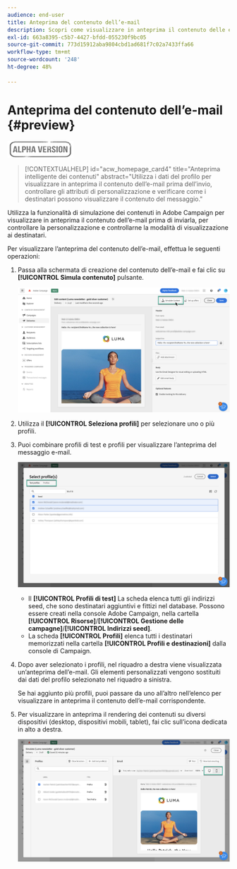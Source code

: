 ```yaml
---
audience: end-user
title: Anteprima del contenuto dell’e-mail
description: Scopri come visualizzare in anteprima il contenuto delle e-mail nell’interfaccia utente di Campaign Web
exl-id: 663a8395-c5b7-4427-bfdd-055230f9bc05
source-git-commit: 773d15912aba9804cbd1ad681f7c02a7433ffa66
workflow-type: tm+mt
source-wordcount: '248'
ht-degree: 48%

---
```


# Anteprima del contenuto dell’e-mail {#preview}

![](../assets/do-not-localize/badge.png)

>[!CONTEXTUALHELP]
>id="acw_homepage_card4"
>title="Anteprima intelligente dei contenuti"
>abstract="Utilizza i dati del profilo per visualizzare in anteprima il contenuto dell’e-mail prima dell’invio, controllare gli attributi di personalizzazione e verificare come i destinatari possono visualizzare il contenuto del messaggio."

Utilizza la funzionalità di simulazione dei contenuti in Adobe Campaign per visualizzare in anteprima il contenuto dell’e-mail prima di inviarla, per controllare la personalizzazione e controllarne la modalità di visualizzazione ai destinatari.

Per visualizzare l’anteprima del contenuto dell’e-mail, effettua le seguenti operazioni:

1. Passa alla schermata di creazione del contenuto dell’e-mail e fai clic su **[!UICONTROL Simula contenuto]** pulsante.

   ![](assets/simulate.png)

1. Utilizza il **[!UICONTROL Seleziona profili]** per selezionare uno o più profili.
1. Puoi combinare profili di test e profili per visualizzare l’anteprima del messaggio e-mail.

   ![](assets/preview-profile.png)

   * Il **[!UICONTROL Profili di test]** La scheda elenca tutti gli indirizzi seed, che sono destinatari aggiuntivi e fittizi nel database. Possono essere creati nella console Adobe Campaign, nella cartella **[!UICONTROL Risorse]**/**[!UICONTROL Gestione delle campagne]**/**[!UICONTROL Indirizzi seed]**.
   * La scheda **[!UICONTROL Profili]** elenca tutti i destinatari memorizzati nella cartella **[!UICONTROL Profili e destinazioni]** dalla console di Campaign.

1. Dopo aver selezionato i profili, nel riquadro a destra viene visualizzata un’anteprima dell’e-mail. Gli elementi personalizzati vengono sostituiti dai dati del profilo selezionato nel riquadro a sinistra.

   Se hai aggiunto più profili, puoi passare da uno all’altro nell’elenco per visualizzare in anteprima il contenuto dell’e-mail corrispondente.

1. Per visualizzare in anteprima il rendering dei contenuti su diversi dispositivi (desktop, dispositivi mobili, tablet), fai clic sull’icona dedicata in alto a destra.

   ![](assets/preview.png)


